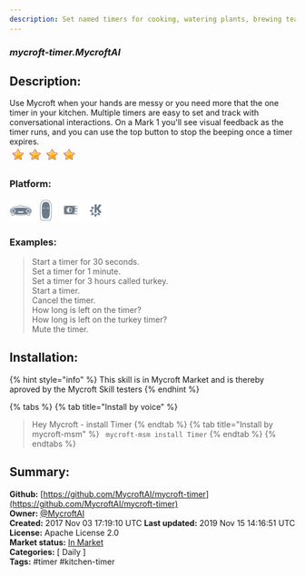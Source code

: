 ```yaml
---
description: Set named timers for cooking, watering plants, brewing tea and more
---
```


### _mycroft-timer.MycroftAI_  
## Description:  
Use Mycroft when your hands are messy or you need more that the one timer in your kitchen.  Multiple timers are easy to set and track with conversational interactions.
On a Mark 1 you'll see visual feedback as the timer runs, and you can use
the top button to stop the beeping once a timer expires.  
![](../.gitbook/assets/star.png)![](../.gitbook/assets/star.png)![](../.gitbook/assets/star.png)![](../.gitbook/assets/star.png)  
### Platform:  
 ![Mark I](../.gitbook/assets/mark-1-icon.png)  ![Mark II](../.gitbook/assets/mark-2-icon.png)  ![Picroft](../.gitbook/assets/picroft-icon.png)  ![plasmoid](../.gitbook/assets/kde.png)   
### Examples:  
> Start a timer for 30 seconds.  
> Set a timer for 1 minute.  
> Set a timer for 3 hours called turkey.  
> Start a timer.  
> Cancel the timer.  
> How long is left on the timer?  
> How long is left on the turkey timer?  
> Mute the timer.  
  
## Installation:  
{% hint style="info" %}
This skill is in Mycroft Market and is thereby aproved by the Mycroft Skill testers
{% endhint %}
    
{% tabs %}
{% tab title="Install by voice" %}
> Hey Mycroft - install Timer
{% endtab %}
  {% tab title="Install by mycroft-msm" %}
``` mycroft-msm install Timer```
{% endtab %}
  {% endtabs %}
    
## Summary:  
**Github:** [https://github.com/MycroftAI/mycroft-timer](https://github.com/MycroftAI/mycroft-timer)  
**Owner:** [@MycroftAI](https://github.com/MycroftAI)  
**Created:** 2017 Nov 03 17:19:10 UTC  **Last updated:** 2019 Nov 15 14:16:51 UTC  
**License:** Apache License 2.0  
**Market status:** [In Market](https://market.mycroft.ai/skill/mycroft-timer)  
**Categories:** [ Daily ]   
**Tags:** \#timer \#kitchen-timer   
